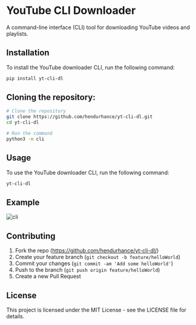 # YouTube CLI Downloader

A command-line interface (CLI) tool for downloading YouTube videos and playlists.

## Installation

To install the YouTube downloader CLI, run the following command:

```sh
pip install yt-cli-dl
```

## Cloning the repository:
```sh
# Clone the repository
git clone https://github.com/hendurhance/yt-cli-dl.git
cd yt-cli-dl

# Run the command
python3 -m cli
```

## Usage

To use the YouTube downloader CLI, run the following command:

```sh
yt-cli-dl
```


## Example

![cli](https://user-images.githubusercontent.com/50846992/211348160-a0ff5d57-e039-4f48-be55-d412a90a9667.gif)


## Contributing

1. Fork the repo (<https://github.com/hendurhance/yt-cli-dl/>)
2. Create your feature branch (`git checkout -b feature/helloWorld`)
3. Commit your changes (`git commit -am 'Add some helloWorld'`)
4. Push to the branch (`git push origin feature/helloWorld`)
5. Create a new Pull Request

## License
This project is licensed under the MIT License - see the LICENSE file for details.


